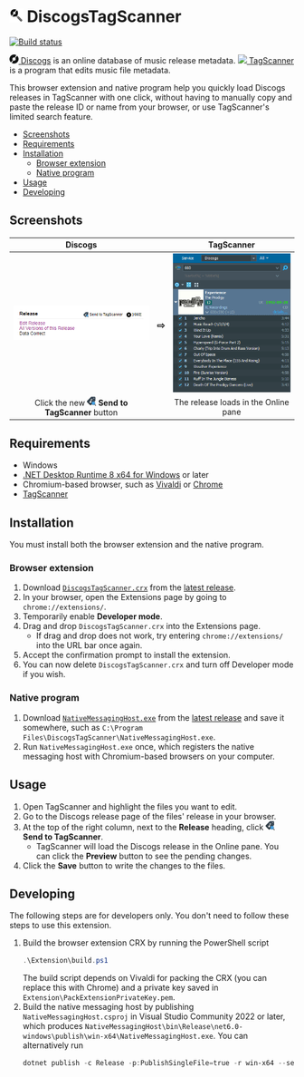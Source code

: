 <img src="Extension/src/images/24.png" height="24" /> DiscogsTagScanner
===

[![Build status](https://img.shields.io/github/actions/workflow/status/Aldaviva/DiscogsTagScanner/dotnet.yml?branch=master&logo=github)](https://github.com/Aldaviva/DiscogsTagScanner/actions/workflows/dotnet.yml)

[<img src=".github/images/discogs.ico" height="16"/> Discogs](https://www.discogs.com/) is an online database of music release metadata. [<img src=".github/images/tagscanner.ico" height="16"/> TagScanner](https://www.xdlab.ru/en/) is a program that edits music file metadata.

This browser extension and native program help you quickly load Discogs releases in TagScanner with one click, without having to manually copy and paste the release ID or name from your browser, or use TagScanner's limited search feature.

<!-- MarkdownTOC autolink="true" bracket="round" autoanchor="true" levels="1,2,3" -->

- [Screenshots](#screenshots)
- [Requirements](#requirements)
- [Installation](#installation)
    - [Browser extension](#browser-extension)
    - [Native program](#native-program)
- [Usage](#usage)
- [Developing](#developing)

<!-- /MarkdownTOC -->

<a id="screenshots"></a>
## Screenshots

|Discogs||TagScanner|
|:---:|:---:|:---:|
|<img src=".github/images/discogs.png" />|<h3>&#8680;</h3>|<img src=".github/images/tagscanner.png" />|
|Click the new **<img src="icons/16.png" height="16" /> Send to TagScanner** button||The release loads in the Online pane|

<a id="requirements"></a>
## Requirements

- Windows
- [.NET Desktop Runtime 8 x64 for Windows](https://dotnet.microsoft.com/en-us/download/dotnet/8.0) or later
- Chromium-based browser, such as [Vivaldi](https://vivaldi.com/download/) or [Chrome](https://www.google.com/chrome/)
- [TagScanner](https://www.xdlab.ru/en/download.htm)

<a id="installation"></a>
## Installation

You must install both the browser extension and the native program.

<a id="browser-extension"></a>
### Browser extension

1. Download [`DiscogsTagScanner.crx`](https://github.com/Aldaviva/DiscogsTagScanner/releases/latest/download/DiscogsTagScanner.crx) from the [latest release](https://github.com/Aldaviva/DiscogsTagScanner/releases/latest).
1. In your browser, open the Extensions page by going to `chrome://extensions/`.
1. Temporarily enable **Developer mode**.
1. Drag and drop `DiscogsTagScanner.crx` into the Extensions page.
    - If drag and drop does not work, try entering `chrome://extensions/` into the URL bar once again.
1. Accept the confirmation prompt to install the extension.
1. You can now delete `DiscogsTagScanner.crx` and turn off Developer mode if you wish.

<a id="native-program"></a>
### Native program

1. Download [`NativeMessagingHost.exe`](https://github.com/Aldaviva/DiscogsTagScanner/releases/latest/download/NativeMessagingHost.exe) from the [latest release](https://github.com/Aldaviva/DiscogsTagScanner/releases/latest) and save it somewhere, such as `C:\Program Files\DiscogsTagScanner\NativeMessagingHost.exe`.
1. Run `NativeMessagingHost.exe` once, which registers the native messaging host with Chromium-based browsers on your computer.

<a id="usage"></a>
## Usage
1. Open TagScanner and highlight the files you want to edit.
1. Go to the Discogs release page of the files' release in your browser.
1. At the top of the right column, next to the **Release** heading, click **<img src="icons/16.png" height="16" /> Send to TagScanner**.
    - TagScanner will load the Discogs release in the Online pane. You can click the **Preview** button to see the pending changes.
1. Click the **Save** button to write the changes to the files.

<a id="developing"></a>
## Developing

The following steps are for developers only. You don't need to follow these steps to use this extension.

1. Build the browser extension CRX by running the PowerShell script
    ```powershell
    .\Extension\build.ps1
    ```
    The build script depends on Vivaldi for packing the CRX (you can replace this with Chrome) and a private key saved in `Extension\PackExtensionPrivateKey.pem`.
1. Build the native messaging host by publishing `NativeMessagingHost.csproj` in Visual Studio Community 2022 or later, which produces `NativeMessagingHost\bin\Release\net6.0-windows\publish\win-x64\NativeMessagingHost.exe`. You can alternatively run
    ```powershell
    dotnet publish -c Release -p:PublishSingleFile=true -r win-x64 --self-contained false .\NativeMessagingHost\NativeMessagingHost.csproj
    ```
